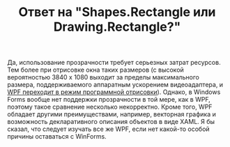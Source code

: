 ﻿---
title: "Ответ на \"Shapes.Rectangle или Drawing.Rectangle?\""
se.owner.user_id: 240512
se.owner.display_name: "MSDN.WhiteKnight"
se.owner.link: "https://ru.stackoverflow.com/users/240512/msdn-whiteknight"
se.answer_id: 874226
se.question_id: 874000
se.post_type: answer
se.is_accepted: True
---
<p>Да, использование прозрачности требует серьезных затрат ресурсов. Тем более при отрисовке окна таких размеров (с высокой вероятностью 3840 х 1080 выходит за пределы максимального размера, поддерживаемого аппаратным ускорением видеоадаптера, и <a href="https://blogs.msdn.microsoft.com/jgoldb/2010/06/22/software-rendering-usage-in-wpf/" rel="nofollow noreferrer">WPF переходит в режим программной отрисовки</a>). Однако, в Windows Forms вообще нет поддержки прозрачности в той мере, как в WPF, поэтому такое сравнение несколько некорректно. Кроме того, WPF обладает другими преимуществами, например, векторная графика и возможность декларативного описания объектов в виде XAML. Я бы сказал, что следует изучать все же WPF, если нет какой-то особой причины оставаться с WinForms. </p>
